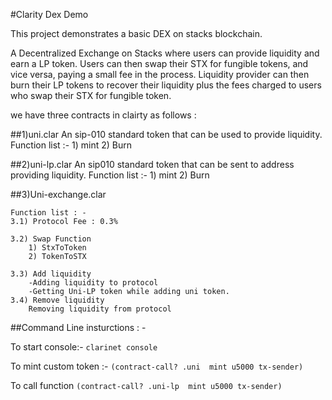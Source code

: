 #Clarity Dex Demo 

This project demonstrates a basic DEX on stacks blockchain.

A Decentralized Exchange on Stacks where users can provide liquidity and earn a LP token. Users can then swap their STX for fungible tokens, and vice versa, paying a small fee in the process. Liquidity provider can then burn their LP tokens to recover their liquidity plus the fees charged to users who swap their STX for fungible token.

we have three contracts in clairty as follows : 

##1)uni.clar 
    An sip-010 standard token that can be used to provide liquidity. 
    Function list :- 
    1) mint 
    2) Burn 

##2)uni-lp.clar 
    An sip010 standard token that can be sent to address providing liquidity. 
    Function list :- 
    1) mint 
    2) Burn 

##3)Uni-exchange.clar 

    Function list : - 
    3.1) Protocol Fee : 0.3%

    3.2) Swap Function 
        1) StxToToken
        2) TokenToSTX 

    3.3) Add liquidity
        -Adding liquidity to protocol  
        -Getting Uni-LP token while adding uni token.
    3.4) Remove liquidity 
        Removing liquidity from protocol 
        
        
  
##Command Line insturctions : - 

To start console:-
`clarinet console`

To mint custom token :-
`(contract-call? .uni  mint u5000 tx-sender)`

To call function 
`(contract-call? .uni-lp  mint u5000 tx-sender)`


